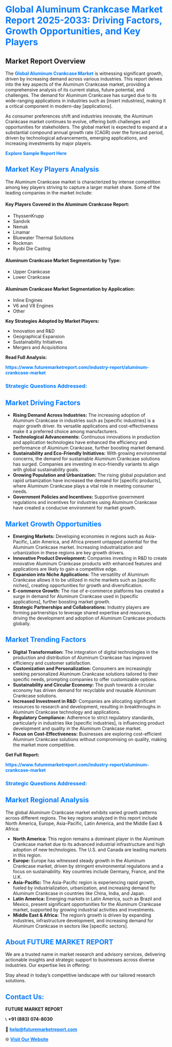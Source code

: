<h1 style="color: #007BFF;">Global Aluminum Crankcase Market Report 2025-2033: Driving Factors, Growth Opportunities, and Key Players</h1>

<section id="overview">
<h2>Market Report Overview</h2>
<p>The <a href="https://www.futuremarketreport.com/industry-report/aluminum-crankcase-market" style="color: #007BFF; text-decoration: none;"><strong>Global Aluminum Crankcase Market</strong></a> is witnessing significant growth, driven by increasing demand across various industries. This report delves into the key aspects of the Aluminum Crankcase market, providing a comprehensive analysis of its current status, future potential, and challenges. The demand for Aluminum Crankcase has surged due to its wide-ranging applications in industries such as [insert industries], making it a critical component in modern-day [applications].</p>
<p>As consumer preferences shift and industries innovate, the Aluminum Crankcase market continues to evolve, offering both challenges and opportunities for stakeholders. The global market is expected to expand at a substantial compound annual growth rate (CAGR) over the forecast period, driven by technological advancements, emerging applications, and increasing investments by major players.</p>
</section>

<section id="overview">
<p><a href="https://www.futuremarketreport.com/request-sample/reportId=93282" style="color: #007BFF; text-decoration: none;"><strong>Explore Sample Report Here</strong></a></p>
</section>

<section id="key-players">
<h2 style="color: #007BFF;">Market Key Players Analysis</h2>
<p>The Aluminum Crankcase market is characterized by intense competition among key players striving to capture a larger market share. Some of the leading companies in the market include:</p>
<h4>Key Players Covered in the Aluminum Crankcase Report:</h4>
<ul><li>ThyssenKrupp</li><li>Sandvik</li><li>Nemak</li><li>Linamar</li><li>Bluewater Thermal Solutions</li><li>Rockman</li><li>Ryobi Die Casting</li></ul>
<h4>Aluminum Crankcase Market Segmentation by Type:</h4>
<ul><li>Upper Crankcase</li><li>Lower Crankcase</li></ul>

<h4>Aluminum Crankcase Market Segmentation by Application:</h4>
<ul><li>Inline Engines</li><li>V6 and V8 Engines</li><li>Other</li></ul>
<p><strong>Key Strategies Adopted by Market Players:</strong></p>
<ul>
<li>Innovation and R&D</li>
<li>Geographical Expansion</li>
<li>Sustainability Initiatives</li>
<li>Mergers and Acquisitions</li>
</ul>
</section>

<section>
<p><strong>Read Full Analysis: </strong></p><a href="https://www.futuremarketreport.com/industry-report/aluminum-crankcase-market" style="color: #007BFF; text-decoration: none;"><strong>https://www.futuremarketreport.com/industry-report/aluminum-crankcase-market</strong></a>
<h3 style="color: #007BFF;">Strategic Questions Addressed:</h3>
</section>

<section id="driving-factors">
<h2 style="color: #007BFF;">Market Driving Factors</h2>
<ul>
<li><strong>Rising Demand Across Industries:</strong> The increasing adoption of Aluminum Crankcase in industries such as [specific industries] is a major growth driver. Its versatile applications and cost-effectiveness make it a preferred choice among manufacturers.</li>
<li><strong>Technological Advancements:</strong> Continuous innovations in production and application technologies have enhanced the efficiency and performance of Aluminum Crankcase, further boosting market demand.</li>
<li><strong>Sustainability and Eco-Friendly Initiatives:</strong> With growing environmental concerns, the demand for sustainable Aluminum Crankcase solutions has surged. Companies are investing in eco-friendly variants to align with global sustainability goals.</li>
<li><strong>Growing Population and Urbanization:</strong> The rising global population and rapid urbanization have increased the demand for [specific products], where Aluminum Crankcase plays a vital role in meeting consumer needs.</li>
<li><strong>Government Policies and Incentives:</strong> Supportive government regulations and incentives for industries using Aluminum Crankcase have created a conducive environment for market growth.</li>
</ul>
</section>

<section id="growth-opportunities">
<h2 style="color: #007BFF;">Market Growth Opportunities</h2>
<ul>
<li><strong>Emerging Markets:</strong> Developing economies in regions such as Asia-Pacific, Latin America, and Africa present untapped potential for the Aluminum Crankcase market. Increasing industrialization and urbanization in these regions are key growth drivers.</li>
<li><strong>Innovative Product Development:</strong> Companies investing in R&D to create innovative Aluminum Crankcase products with enhanced features and applications are likely to gain a competitive edge.</li>
<li><strong>Expansion into Niche Applications:</strong> The versatility of Aluminum Crankcase allows it to be utilized in niche markets such as [specific niches], creating opportunities for growth and diversification.</li>
<li><strong>E-commerce Growth:</strong> The rise of e-commerce platforms has created a surge in demand for Aluminum Crankcase used in [specific applications], further boosting market growth.</li>
<li><strong>Strategic Partnerships and Collaborations:</strong> Industry players are forming partnerships to leverage shared expertise and resources, driving the development and adoption of Aluminum Crankcase products globally.</li>
</ul>
</section>

<section id="trending-factors">
<h2 style="color: #007BFF;">Market Trending Factors</h2>
<ul>
<li><strong>Digital Transformation:</strong> The integration of digital technologies in the production and distribution of Aluminum Crankcase has improved efficiency and customer satisfaction.</li>
<li><strong>Customization and Personalization:</strong> Consumers are increasingly seeking personalized Aluminum Crankcase solutions tailored to their specific needs, prompting companies to offer customizable options.</li>
<li><strong>Sustainability and Circular Economy:</strong> The push towards a circular economy has driven demand for recyclable and reusable Aluminum Crankcase solutions.</li>
<li><strong>Increased Investment in R&D:</strong> Companies are allocating significant resources to research and development, resulting in breakthroughs in Aluminum Crankcase technology and applications.</li>
<li><strong>Regulatory Compliance:</strong> Adherence to strict regulatory standards, particularly in industries like [specific industries], is influencing product development and quality in the Aluminum Crankcase market.</li>
<li><strong>Focus on Cost-Effectiveness:</strong> Businesses are exploring cost-efficient Aluminum Crankcase solutions without compromising on quality, making the market more competitive.</li>
</ul>
</section>

<section>
<p><strong>Get Full Report: </strong></p><a href="https://www.futuremarketreport.com/industry-report/aluminum-crankcase-market" style="color: #007BFF; text-decoration: none;"><strong>https://www.futuremarketreport.com/industry-report/aluminum-crankcase-market</strong></a>
<h3 style="color: #007BFF;">Strategic Questions Addressed:</h3>
</section>


<section id="regional-analysis">
<h2 style="color: #007BFF;">Market Regional Analysis</h2>
<p>The global Aluminum Crankcase market exhibits varied growth patterns across different regions. The key regions analyzed in this report include North America, Europe, Asia-Pacific, Latin America, and the Middle East & Africa:</p>
<ul>
<li><strong>North America:</strong> This region remains a dominant player in the Aluminum Crankcase market due to its advanced industrial infrastructure and high adoption of new technologies. The U.S. and Canada are leading markets in this region.</li>
<li><strong>Europe:</strong> Europe has witnessed steady growth in the Aluminum Crankcase market, driven by stringent environmental regulations and a focus on sustainability. Key countries include Germany, France, and the U.K.</li>
<li><strong>Asia-Pacific:</strong> The Asia-Pacific region is experiencing rapid growth, fueled by industrialization, urbanization, and increasing demand for Aluminum Crankcase in countries like China, India, and Japan.</li>
<li><strong>Latin America:</strong> Emerging markets in Latin America, such as Brazil and Mexico, present significant opportunities for the Aluminum Crankcase market, supported by growing industrial activities and investments.</li>
<li><strong>Middle East & Africa:</strong> The region’s growth is driven by expanding industries, infrastructure development, and increasing demand for Aluminum Crankcase in sectors like [specific sectors].</li>
</ul>
</section>

<footer>
<h2 style="color: #007BFF;">About FUTURE MARKET REPORT</h2>
<p>We are a trusted name in market research and advisory services, delivering actionable insights and strategic support to businesses across diverse industries. Our expertise lies in offering:</p>

<p>Stay ahead in today’s competitive landscape with our tailored research solutions.</p>

<h2 style="color: #007BFF;">Contact Us:</h2>
<p><strong>FUTURE MARKET REPORT</strong></p>
<p>📞 <strong>+91 (883) 074-8030</strong></p>
<p>📧 <strong><a href="mailto:help@futuremarketreport.com" style="color: #007BFF;">help@futuremarketreport.com</a></strong></p>
<p>🌐 <strong><a href="https://www.futuremarketreport.com/" style="color: #007BFF;">Visit Our Website</a></strong></p>
</footer>